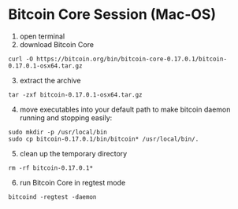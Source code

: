 # Bitcoin Core Session (Mac-OS)

1. open terminal
2. download Bitcoin Core
  ```
  curl -O https://bitcoin.org/bin/bitcoin-core-0.17.0.1/bitcoin-0.17.0.1-osx64.tar.gz
  ```
3. extract the archive
  ```
  tar -zxf bitcoin-0.17.0.1-osx64.tar.gz
  ```
4. move executables into your default path to make bitcoin daemon running and stopping easily:
  ```
  sudo mkdir -p /usr/local/bin
  sudo cp bitcoin-0.17.0.1/bin/bitcoin* /usr/local/bin/.
  ```
5. clean up the temporary directory
  ```
  rm -rf bitcoin-0.17.0.1*
  ```
6. run Bitcoin Core in regtest mode
  ```
  bitcoind -regtest -daemon
  ```

